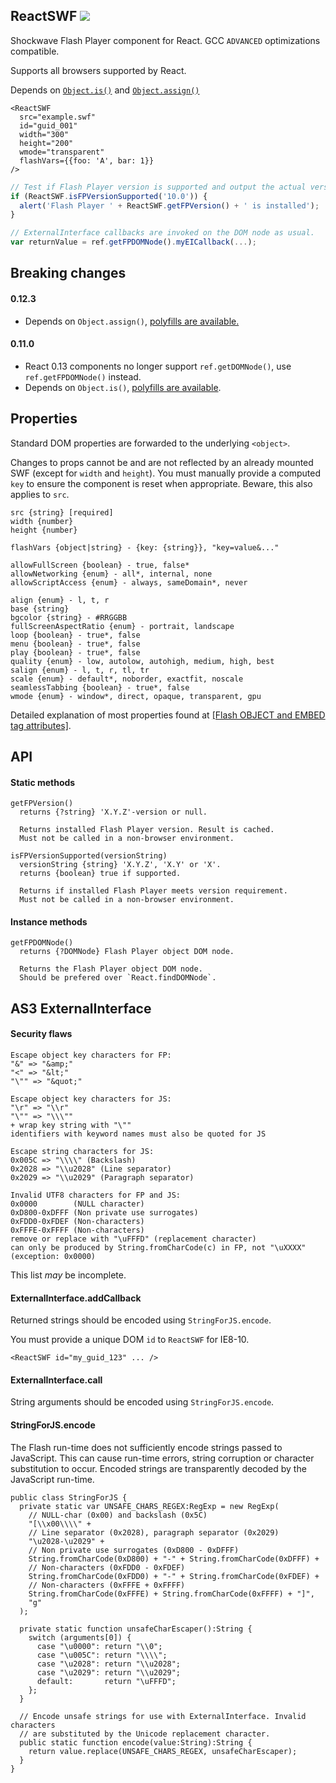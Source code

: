 ## ReactSWF ![](https://img.shields.io/npm/v/react-swf.svg)

Shockwave Flash Player component for React. GCC `ADVANCED` optimizations compatible.

Supports all browsers supported by React.

Depends on [`Object.is()`](https://developer.mozilla.org/en-US/docs/Web/JavaScript/Reference/Global_Objects/Object/is#Polyfill_for_non-ES6_browsers) and [`Object.assign()`](https://developer.mozilla.org/en-US/docs/Web/JavaScript/Reference/Global_Objects/Object/assign#Polyfill)

```
<ReactSWF
  src="example.swf"
  id="guid_001"
  width="300"
  height="200"
  wmode="transparent"
  flashVars={{foo: 'A', bar: 1}}
/>
```
```js
// Test if Flash Player version is supported and output the actual version.
if (ReactSWF.isFPVersionSupported('10.0')) {
  alert('Flash Player ' + ReactSWF.getFPVersion() + ' is installed');
}
```
```js
// ExternalInterface callbacks are invoked on the DOM node as usual.
var returnValue = ref.getFPDOMNode().myEICallback(...);
```

## Breaking changes

#### 0.12.3

* Depends on `Object.assign()`, [polyfills are available.](https://developer.mozilla.org/en-US/docs/Web/JavaScript/Reference/Global_Objects/Object/assign#Polyfill)

#### 0.11.0

* React 0.13 components no longer support `ref.getDOMNode()`, use `ref.getFPDOMNode()` instead.
* Depends on `Object.is()`, [polyfills are available](https://developer.mozilla.org/en-US/docs/Web/JavaScript/Reference/Global_Objects/Object/is#Polyfill_for_non-ES6_browsers).

## Properties

Standard DOM properties are forwarded to the underlying `<object>`.

Changes to props cannot be and are not reflected by an already mounted SWF (except for `width` and `height`). You must manually provide a computed `key` to ensure the component is reset when appropriate. Beware, this also applies to `src`.

```
src {string} [required]
width {number}
height {number}
```
```
flashVars {object|string} - {key: {string}}, "key=value&..."
```
```
allowFullScreen {boolean} - true, false*
allowNetworking {enum} - all*, internal, none
allowScriptAccess {enum} - always, sameDomain*, never
```
```
align {enum} - l, t, r
base {string}
bgcolor {string} - #RRGGBB
fullScreenAspectRatio {enum} - portrait, landscape
loop {boolean} - true*, false
menu {boolean} - true*, false
play {boolean} - true*, false
quality {enum} - low, autolow, autohigh, medium, high, best
salign {enum} - l, t, r, tl, tr
scale {enum} - default*, noborder, exactfit, noscale
seamlessTabbing {boolean} - true*, false
wmode {enum} - window*, direct, opaque, transparent, gpu
```

Detailed explanation of most properties found at [[Flash OBJECT and EMBED tag attributes]](http://helpx.adobe.com/flash/kb/flash-object-embed-tag-attributes.html).

## API

#### Static methods

```
getFPVersion()
  returns {?string} 'X.Y.Z'-version or null.

  Returns installed Flash Player version. Result is cached.
  Must not be called in a non-browser environment.
```
```
isFPVersionSupported(versionString)
  versionString {string} 'X.Y.Z', 'X.Y' or 'X'.
  returns {boolean} true if supported.

  Returns if installed Flash Player meets version requirement.
  Must not be called in a non-browser environment.
```

#### Instance methods

```
getFPDOMNode()
  returns {?DOMNode} Flash Player object DOM node.

  Returns the Flash Player object DOM node.
  Should be prefered over `React.findDOMNode`.
```

## AS3 ExternalInterface

#### Security flaws
```
Escape object key characters for FP:
"&" => "&amp;"
"<" => "&lt;"
"\"" => "&quot;"

Escape object key characters for JS:
"\r" => "\\r"
"\"" => "\\\""
+ wrap key string with "\""
identifiers with keyword names must also be quoted for JS

Escape string characters for JS:
0x005C => "\\\\" (Backslash)
0x2028 => "\\u2028" (Line separator)
0x2029 => "\\u2029" (Paragraph separator)

Invalid UTF8 characters for FP and JS:
0x0000        (NULL character)
0xD800-0xDFFF (Non private use surrogates)
0xFDD0-0xFDEF (Non-characters)
0xFFFE-0xFFFF (Non-characters)
remove or replace with "\uFFFD" (replacement character)
can only be produced by String.fromCharCode(c) in FP, not "\uXXXX" (exception: 0x0000)
```

This list *may* be incomplete.

#### ExternalInterface.addCallback

Returned strings should be encoded using `StringForJS.encode`.

You must provide a unique DOM `id` to `ReactSWF` for IE8-10.

```
<ReactSWF id="my_guid_123" ... />
```

#### ExternalInterface.call

String arguments should be encoded using `StringForJS.encode`.

#### StringForJS.encode

The Flash run-time does not sufficiently encode strings passed to JavaScript. This can cause run-time errors, string corruption or character substitution to occur. Encoded strings are transparently decoded by the JavaScript run-time.

```as3
public class StringForJS {
  private static var UNSAFE_CHARS_REGEX:RegExp = new RegExp(
    // NULL-char (0x00) and backslash (0x5C)
    "[\\x00\\\\" +
    // Line separator (0x2028), paragraph separator (0x2029)
    "\u2028-\u2029" +
    // Non private use surrogates (0xD800 - 0xDFFF)
    String.fromCharCode(0xD800) + "-" + String.fromCharCode(0xDFFF) +
    // Non-characters (0xFDD0 - 0xFDEF)
    String.fromCharCode(0xFDD0) + "-" + String.fromCharCode(0xFDEF) +
    // Non-characters (0xFFFE + 0xFFFF)
    String.fromCharCode(0xFFFE) + String.fromCharCode(0xFFFF) + "]",
    "g"
  );

  private static function unsafeCharEscaper():String {
    switch (arguments[0]) {
      case "\u0000": return "\\0";
      case "\u005C": return "\\\\";
      case "\u2028": return "\\u2028";
      case "\u2029": return "\\u2029";
      default:       return "\uFFFD";
    };
  }

  // Encode unsafe strings for use with ExternalInterface. Invalid characters
  // are substituted by the Unicode replacement character.
  public static function encode(value:String):String {
    return value.replace(UNSAFE_CHARS_REGEX, unsafeCharEscaper);
  }
}
```
